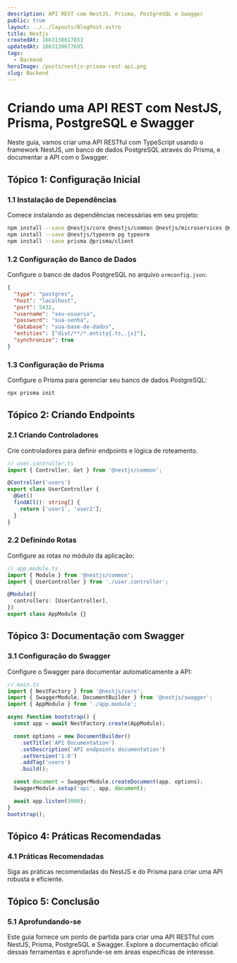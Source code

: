 ```yaml
---
description: API REST com NestJS, Prisma, PostgreSQL e Swagger
public: true
layout: ../../layouts/BlogPost.astro
title: Nestjs
createdAt: 1663138617853
updatedAt: 1663138677695
tags:
  - Backend
heroImage: /posts/nestjs-prisma-rest-api.png
slug: Backend
---
```



# Criando uma API REST com NestJS, Prisma, PostgreSQL e Swagger

Neste guia, vamos criar uma API RESTful com TypeScript usando o framework NestJS, um banco de dados PostgreSQL através do Prisma, e documentar a API com o Swagger.
## Tópico 1: Configuração Inicial
### 1.1 Instalação de Dependências

Comece instalando as dependências necessárias em seu projeto:

```bash
npm install --save @nestjs/core @nestjs/common @nestjs/microservices @nestjs/swagger @nestjs/testing
npm install --save @nestjs/typeorm pg typeorm
npm install --save prisma @prisma/client
```


### 1.2 Configuração do Banco de Dados

Configure o banco de dados PostgreSQL no arquivo `ormconfig.json`:

```json
{
  "type": "postgres",
  "host": "localhost",
  "port": 5432,
  "username": "seu-usuario",
  "password": "sua-senha",
  "database": "sua-base-de-dados",
  "entities": ["dist/**/*.entity{.ts,.js}"],
  "synchronize": true
}
```


### 1.3 Configuração do Prisma

Configure o Prisma para gerenciar seu banco de dados PostgreSQL:

```bash
npx prisma init
```


## Tópico 2: Criando Endpoints
### 2.1 Criando Controladores

Crie controladores para definir endpoints e lógica de roteamento.

```typescript
// user.controller.ts
import { Controller, Get } from '@nestjs/common';

@Controller('users')
export class UserController {
  @Get()
  findAll(): string[] {
    return ['user1', 'user2'];
  }
}
```


### 2.2 Definindo Rotas

Configure as rotas no módulo da aplicação:

```typescript
// app.module.ts
import { Module } from '@nestjs/common';
import { UserController } from './user.controller';

@Module({
  controllers: [UserController],
})
export class AppModule {}
```


## Tópico 3: Documentação com Swagger
### 3.1 Configuração do Swagger

Configure o Swagger para documentar automaticamente a API:

```typescript
// main.ts
import { NestFactory } from '@nestjs/core';
import { SwaggerModule, DocumentBuilder } from '@nestjs/swagger';
import { AppModule } from './app.module';

async function bootstrap() {
  const app = await NestFactory.create(AppModule);

  const options = new DocumentBuilder()
    .setTitle('API Documentation')
    .setDescription('API endpoints documentation')
    .setVersion('1.0')
    .addTag('users')
    .build();

  const document = SwaggerModule.createDocument(app, options);
  SwaggerModule.setup('api', app, document);

  await app.listen(3000);
}
bootstrap();
```


## Tópico 4: Práticas Recomendadas
### 4.1 Práticas Recomendadas

Siga as práticas recomendadas do NestJS e do Prisma para criar uma API robusta e eficiente.
## Tópico 5: Conclusão
### 5.1 Aprofundando-se

Este guia fornece um ponto de partida para criar uma API RESTful com NestJS, Prisma, PostgreSQL e Swagger. Explore a documentação oficial dessas ferramentas e aprofunde-se em áreas específicas de interesse.
